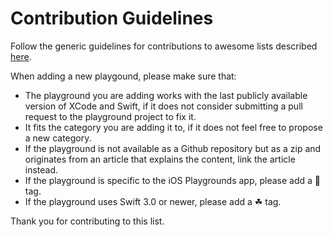 # Contribution Guidelines

Follow the generic guidelines for contributions to awesome lists described [here](https://github.com/sindresorhus/awesome/blob/master/contributing.md).

When adding a new playgound, please make sure that:

* The playground you are adding works with the last publicly available version of XCode and Swift, if it does not consider submitting a pull request to the playground project to fix it.
* It fits the category you are adding it to, if it does not feel free to propose a new category.
* If the playground is not available as a Github repository but as a zip and originates from an article that explains the content, link the article instead.
* If the playground is specific to the iOS Playgrounds app, please add a 📱 tag.
* If the playground uses Swift 3.0 or newer, please add a ☘ tag.

Thank you for contributing to this list.
